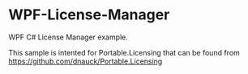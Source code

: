 WPF-License-Manager
===================

WPF C# License Manager example.

This sample is intented for Portable.Licensing that can be found from https://github.com/dnauck/Portable.Licensing
